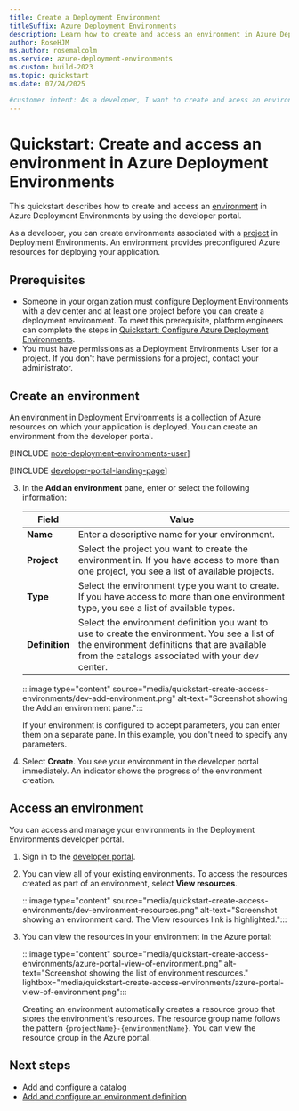 ```yaml
---
title: Create a Deployment Environment
titleSuffix: Azure Deployment Environments
description: Learn how to create and access an environment in Azure Deployment Environments by using the developer portal. 
author: RoseHJM
ms.author: rosemalcolm
ms.service: azure-deployment-environments
ms.custom: build-2023
ms.topic: quickstart
ms.date: 07/24/2025

#customer intent: As a developer, I want to create and acess an environment so that I can use preconfigured Azure resources to deploy an application.
---
```


# Quickstart: Create and access an environment in Azure Deployment Environments

This quickstart describes how to create and access an [environment](concept-environments-key-concepts.md#environments) in Azure Deployment Environments by using the developer portal.

As a developer, you can create environments associated with a [project](concept-environments-key-concepts.md#projects) in Deployment Environments. An environment provides preconfigured Azure resources for deploying your application.

## Prerequisites

- Someone in your organization must configure Deployment Environments with a dev center and at least one project before you can create a deployment environment. To meet this prerequisite, platform engineers can complete the steps in [Quickstart: Configure Azure Deployment Environments](quickstart-create-and-configure-devcenter.md).
- You must have permissions as a Deployment Environments User for a project. If you don't have permissions for a project, contact your administrator.

## Create an environment

An environment in Deployment Environments is a collection of Azure resources on which your application is deployed. You can create an environment from the developer portal.

[!INCLUDE [note-deployment-environments-user](includes/note-deployment-environments-user.md)]

[!INCLUDE [developer-portal-landing-page](includes/developer-portal-landing-page.md)]
 
3. In the **Add an environment** pane, enter or select the following information:

   |Field  |Value  |
   |---------|---------|
   |**Name**     | Enter a descriptive name for your environment. |
   |**Project**  | Select the project you want to create the environment in. If you have access to more than one project, you see a list of available projects. |
   |**Type**     | Select the environment type you want to create. If you have access to more than one environment type, you see a list of available types. |
   |**Definition** | Select the environment definition you want to use to create the environment. You see a list of the environment definitions that are available from the catalogs associated with your dev center. |

   :::image type="content" source="media/quickstart-create-access-environments/dev-add-environment.png" alt-text="Screenshot showing the Add an environment pane.":::

   If your environment is configured to accept parameters, you can enter them on a separate pane. In this example, you don't need to specify any parameters.

4. Select **Create**. You see your environment in the developer portal immediately. An indicator shows the progress of the environment creation.

## Access an environment

You can access and manage your environments in the Deployment Environments developer portal.

1. Sign in to the [developer portal](https://devportal.microsoft.com).

1. You can view all of your existing environments. To access the resources created as part of an environment, select **View resources**.

   :::image type="content" source="media/quickstart-create-access-environments/dev-environment-resources.png" alt-text="Screenshot showing an environment card. The View resources link is highlighted.":::

1. You can view the resources in your environment in the Azure portal:

   :::image type="content" source="media/quickstart-create-access-environments/azure-portal-view-of-environment.png" alt-text="Screenshot showing the list of environment resources." lightbox="media/quickstart-create-access-environments/azure-portal-view-of-environment.png":::

   Creating an environment automatically creates a resource group that stores the environment's resources. The resource group name follows the pattern `{projectName}-{environmentName}`. You can view the resource group in the Azure portal.

## Next steps

- [Add and configure a catalog](how-to-configure-catalog.md)
- [Add and configure an environment definition](configure-environment-definition.md)
